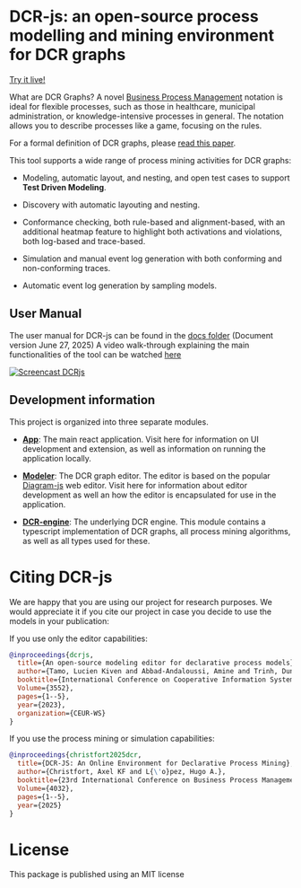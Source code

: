 # DCR-js: an open-source process modelling and mining environment for DCR graphs

[Try it live!](https://hugoalopez-dtu.github.io/dcr-js/)

What are DCR Graphs? A novel [Business Process Management](https://en.wikipedia.org/wiki/Business_process_management) notation is ideal for flexible processes, such as those in healthcare, municipal administration, or knowledge-intensive processes in general. The notation allows you to describe processes like a game, focusing on the rules.

For a formal definition of DCR graphs, please [read this paper](https://arxiv.org/pdf/1110.4161.pdf).

This tool supports a wide range of process mining activities for DCR graphs:

* Modeling, automatic layout, and nesting, and open test cases to support **Test Driven Modeling**.

* Discovery with automatic layouting and nesting.

* Conformance checking, both rule-based and alignment-based, with an additional heatmap feature to highlight both activations and violations, both log-based and trace-based.

* Simulation and manual event log generation with both conforming and non-conforming traces.

* Automatic event log generation by sampling models.

## User Manual ##
The user manual for DCR-js can be found in the [docs folder](https://github.com/hugoalopez-dtu/dcr-js/blob/main/docs/UserManual-DCR-js.pdf) (Document version June 27, 2025)
A video walk-through explaining the main functionalities of the tool can be watched [here](http://tiny.cc/ya1o001)

[![Screencast DCRjs](https://github.com/hugoalopez-dtu/dcr-js/blob/main/docs/screencastDCRJS.png)](http://tiny.cc/ya1o001)

## Development information

This project is organized into three separate modules.

* [**App**](https://github.com/hugoalopez-dtu/dcr-js/tree/main/app): The main react application. Visit here for information on UI development and extension, as well as information on running the application locally.

* [**Modeler**](https://github.com/hugoalopez-dtu/dcr-js/tree/main/modeler): The DCR graph editor. The editor is based on the popular [Diagram-js](https://github.com/bpmn-io/diagram-js) web editor. Visit here for information about editor development as well an how the editor is encapsulated for use in the application. 

* [**DCR-engine**](https://github.com/hugoalopez-dtu/dcr-js/tree/main/dcr-engine): The underlying DCR engine. This module contains a typescript implementation of DCR graphs, all process mining algorithms, as well as all types used for these.

# Citing DCR-js
We are happy that you are using our project for research purposes. We would appreciate it if you cite our project in case you decide to use the models in your publication:

If you use only the editor capabilities:
```bibtex
@inproceedings{dcrjs,
  title={An open-source modeling editor for declarative process models},
  author={Tamo, Lucien Kiven and Abbad-Andaloussi, Amine and Trinh, Dung My Thi and L{\'o}pez, Hugo A.},
  booktitle={International Conference on Cooperative Information Systems 2023},
  Volume={3552},
  pages={1--5},
  year={2023},
  organization={CEUR-WS}
}
```
If you use the process mining or simulation capabilities:
```bibtex
@inproceedings{christfort2025dcr,
  title={DCR-JS: An Online Environment for Declarative Process Mining},
  author={Christfort, Axel KF and L{\'o}pez, Hugo A.},
  booktitle={23rd International Conference on Business Process Management},
  Volume={4032},
  pages={1--5},
  year={2025}
}
```

# License
This package is published using an MIT license





